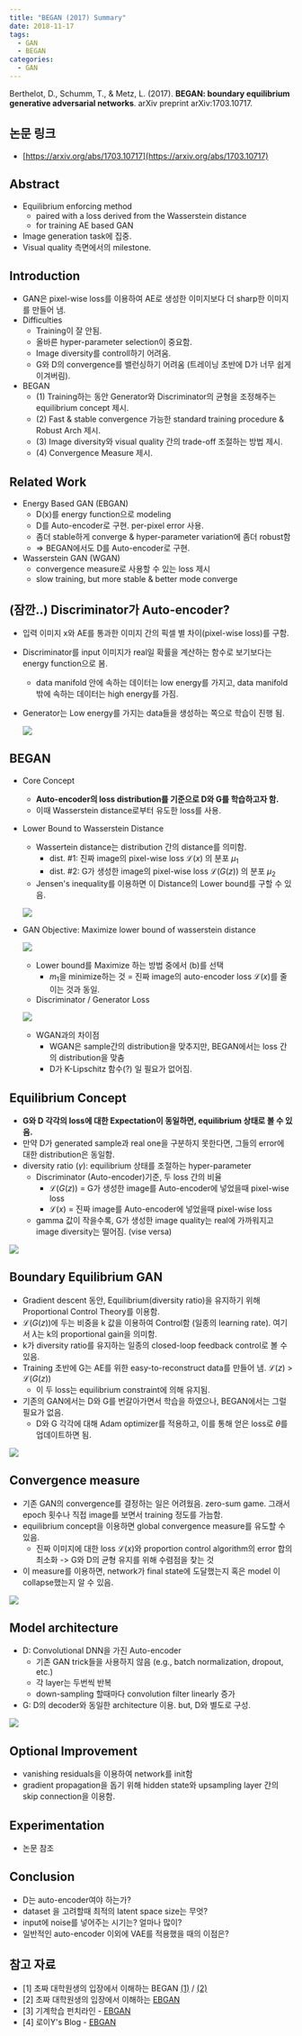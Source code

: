 ```yaml
---
title: "BEGAN (2017) Summary"
date: 2018-11-17
tags: 
  - GAN
  - BEGAN
categories: 
  - GAN
---
```


Berthelot, D., Schumm, T., & Metz, L. (2017). **BEGAN: boundary equilibrium generative adversarial networks**. arXiv preprint arXiv:1703.10717.

## 논문 링크

- [https://arxiv.org/abs/1703.10717](https://arxiv.org/abs/1703.10717)

## Abstract

- Equilibrium enforcing method
    - paired with a loss derived from the Wasserstein distance
    - for training AE based GAN
- Image generation task에 집중.
- Visual quality 측면에서의 milestone.

## Introduction

- GAN은 pixel-wise loss를 이용하여 AE로 생성한 이미지보다 더 sharp한 이미지를 만들어 냄.
- Difficulties
    - Training이 잘 안됨.
    - 올바른 hyper-parameter selection이 중요함.
    - Image diversity를 controll하기 어려움.
    - G와 D의 convergence를 밸런싱하기 어려움 (트레이닝 초반에 D가 너무 쉽게 이겨버림).
- BEGAN
    - (1) Training하는 동안 Generator와 Discriminator의 균형을 조정해주는 equilibrium concept 제시.
    - (2) Fast & stable convergence 가능한 standard training procedure & Robust Arch 제시.
    - (3) Image diversity와 visual quality 간의 trade-off 조절하는 방법 제시.
    - (4) Convergence Measure 제시.

## Related Work 

- Energy Based GAN (EBGAN)
    - D(x)를 energy function으로 modeling
    - D를 Auto-encoder로 구현. per-pixel error 사용.
    - 좀더 stable하게 converge & hyper-parameter variation에 좀더 robust함
    - ⇒ BEGAN에서도 D를 Auto-encoder로 구현.
- Wasserstein GAN (WGAN)
    - convergence measure로 사용할 수 있는 loss 제시
    - slow training, but more stable & better mode converge

## (잠깐..) Discriminator가 Auto-encoder? 

- 입력 이미지 x와 AE를 통과한 이미지 간의 픽셀 별 차이(pixel-wise loss)를 구함.
- Discriminator를 input 이미지가 real일 확률을 계산하는 함수로 보기보다는 energy function으로 봄.
    - data manifold 안에 속하는 데이터는 low energy를 가지고, data manifold 밖에 속하는 데이터는 high energy를 가짐.
- Generator는 Low energy를 가지는 data들을 생성하는 쪽으로 학습이 진행 됨.

  ![]({{site.url}}/assets/img/2018-11-17-imgs/Untitled-a4b40cae-43a8-46c9-bdd5-5d2281ab3421.png)

## BEGAN

- Core Concept
    - **Auto-encoder의 loss distribution를 기준으로 D와 G를 학습하고자 함.**
    - 이때 Wasserstein distance로부터 유도한 loss를 사용.
- Lower Bound to Wasserstein Distance
    - Wassertein distance는 distribution 간의 distance를 의미함. 
      - dist. #1: 진짜 image의 pixel-wise loss $\mathcal{L}(x)$ 의 분포 $\mu _1$
      - dist. #2: G가 생성한 image의 pixel-wise loss $\mathcal{L} (G(z))$ 의 분포 $\mu _2$
    - Jensen's inequality를 이용하면 이 Distance의 Lower bound를 구할 수 있음. 

  ![]({{site.url}}/assets/img/2018-11-17-imgs/Untitled-ec59964c-ef85-4783-9622-fd46f85c7649.png)

- GAN Objective: Maximize lower bound of wasserstein distance

    ![]({{site.url}}/assets/img/2018-11-17-imgs/Untitled-c471c7a3-bb5e-493a-bccb-beb9c33b3e92.png)

    - Lower bound를 Maximize 하는 방법 중에서 (b)를 선택
        - $m_1$을 minimize하는 것 = 진짜 image의 auto-encoder loss $\mathcal{L} (x)$를 줄이는 것과 동일.
    - Discriminator / Generator Loss

    ![]({{site.url}}/assets/img/2018-11-17-imgs/Untitled-d3c21a59-5cae-4422-8f22-2992c5d251ee.png)

    - WGAN과의 차이점
        - WGAN은 sample간의 distribution을 맞추지만, BEGAN에서는 loss 간의 distribution을 맞춤
        - D가 K-Lipschitz 함수(?) 일 필요가 없어짐.

## Equilibrium Concept
  - **G와 D 각각의 loss에 대한 Expectation이 동일하면, equilibrium 상태로 볼 수 있음.**
  - 만약 D가 generated sample과 real one을 구분하지 못한다면, 그들의 error에 대한 distribution은 동일함.
  - diversity ratio ($\gamma$): equilibrium 상태를 조절하는 hyper-parameter
      - Discriminator (Auto-encoder)기준, 두 loss 간의 비율
        - $\mathcal{L} (G(z))$ = G가 생성한 image를 Auto-encoder에 넣었을때 pixel-wise loss
        - $\mathcal{L}(x)$ = 진짜 image를 Auto-encoder에 넣었을때 pixel-wise loss 
      - gamma 값이 작을수록, G가 생성한 image quality는 real에 가까워지고 image diversity는 떨어짐. (vise versa)

  ![]({{site.url}}/assets/img/2018-11-17-imgs/Untitled-0cd605b1-f2cd-490d-af27-d3a3b2b40afd.png)

## Boundary Equilibrium GAN
  - Gradient descent 동안, Equilibrium(diversity ratio)을 유지하기 위해 Proportional Control Theory를 이용함.
  - $\mathcal{L} (G(z))$에 두는 비중을 k 값을 이용하여 Control함 (일종의 learning rate). 여기서 $\lambda$는 k의 proportional gain을 의미함.
  - k가 diversity ratio를 유지하는 일종의 closed-loop feedback control로 볼 수 있음.
  - Training 초반에 G는 AE를 위한 easy-to-reconstruct data를 만들어 냄. $\mathcal{L} (z)$ > $\mathcal{L} (G(z))$
    - 이 두 loss는 equilibrium constraint에 의해 유지됨.
  - 기존의 GAN에서는 D와 G를 번갈아가면서 학습을 하였으나, BEGAN에서는 그럴 필요가 없음.
    - D와 G 각각에 대해 Adam optimizer를 적용하고, 이를 통해 얻은 loss로 $\theta$를 업데이트하면 됨.

![]({{site.url}}/assets/img/2018-11-17-imgs/Untitled-076bfd47-bbf0-427c-9259-d93cc2d6834c.png)

## Convergence measure
  - 기존 GAN의 convergence를 결정하는 일은 어려웠음. zero-sum game. 그래서 epoch 횟수나 직접 image를 보면서 training 정도를 가늠함.
  - equilibrium concept을 이용하면 global convergence measure를 유도할 수 있음.
      - 진짜 이미지에 대한 loss $\mathcal{L} (x)$와 proportion control algorithm의 error 합의 최소화 -> G와 D의 균형 유지를 위해 수렴점을 찾는 것
  - 이 measure를 이용하면, network가 final state에 도달했는지 혹은 model 이 collapse했는지 알 수 있음.

![]({{site.url}}/assets/img/2018-11-17-imgs/Untitled-5387ace1-c472-46c2-a148-cb2845a85e3c.png)

## Model architecture
  - D: Convolutional DNN을 가진 Auto-encoder
      - 기존 GAN trick들을 사용하지 않음 (e.g., batch normalization, dropout, etc.)
      - 각 layer는 두번씩 반복
      - down-sampling 할때마다 convolution filter linearly 증가
  - G: D의 decoder와 동일한 architecture 이용. but, D와 별도로 구성.

![]({{site.url}}/assets/img/2018-11-17-imgs/Untitled-a69d3d3c-02e8-475e-8b07-9a15141b7a8a.png)

## Optional Improvement
  - vanishing residuals을 이용하여 network를 init함
  - gradient propagation을 돕기 위해 hidden state와 upsampling layer 간의 skip connection을 이용함.

## Experimentation 
  - 논문 참조 

## Conclusion
  - D는 auto-encoder여야 하는가?
  - dataset 을 고려할때 최적의 latent space size는 무엇?
  - input에 noise를 넣어주는 시기는? 얼마나 많이?
  - 일반적인 auto-encoder 이외에 VAE를 적용했을 때의 이점은?

## 참고 자료

- [1] 초짜 대학원생의 입장에서 이해하는 BEGAN [(1)](http://jaejunyoo.blogspot.com/2017/04/began-boundary-equilibrium-gan-1.html?m=1) / [(2)](http://jaejunyoo.blogspot.com/2017/04/began-boundary-equilibrium-gan-2.html)
- [2] 초짜 대학원생의 입장에서 이해하는 [EBGAN](http://jaejunyoo.blogspot.com/2018/02/energy-based-generative-adversarial-nets-1.html)
- [3] 기계학습 펀치라인 - [EBGAN](http://blog.soundcorset.kr/2017/07/ebgan-energy-based-genarative.html?m=1)
- [4] 로이Y's Blog - [EBGAN](http://dogfoottech.tistory.com/m/183)